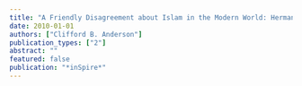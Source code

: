```yaml
---
title: "A Friendly Disagreement about Islam in the Modern World: Herman Bavinck and Christian Snouck Hurgronje"
date: 2010-01-01
authors: ["Clifford B. Anderson"]
publication_types: ["2"]
abstract: ""
featured: false
publication: "*inSpire*"
---
```


